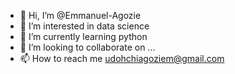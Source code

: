 - 👋 Hi, I’m @Emmanuel-Agozie
- 👀 I’m interested in data science
- 🌱 I’m currently learning python
- 💞️ I’m looking to collaborate on ...
- 📫 How to reach me udohchiagoziem@gmail.com

<!---
Emmanuel-Agozie/Emmanuel-Agozie is a ✨ special ✨ repository because its `README.md` (this file) appears on your GitHub profile.
You can click the Preview link to take a look at your changes.
--->
